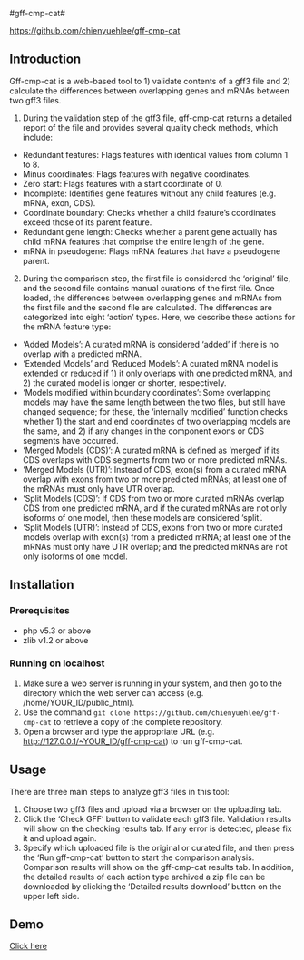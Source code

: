#gff-cmp-cat#

https://github.com/chienyuehlee/gff-cmp-cat

## Introduction ##

Gff-cmp-cat is a web-based tool to 1) validate contents of a gff3 file and 2) calculate the differences between overlapping genes and mRNAs between two gff3 files.

1) During the validation step of the gff3 file, gff-cmp-cat returns a detailed report of the file and provides several quality check methods, which include:

- Redundant features: Flags features with identical values from column 1 to 8.
- Minus coordinates: Flags features with negative coordinates. 
- Zero start: Flags features with a start coordinate of 0.
- Incomplete: Identifies gene features without any child features (e.g. mRNA, exon, CDS). 
- Coordinate boundary: Checks whether a child feature’s coordinates exceed those of its parent feature.
- Redundant gene length: Checks whether a parent gene actually has child mRNA features that comprise the entire length of the gene. 
- mRNA in pseudogene: Flags mRNA features that have a pseudogene parent.


2) During the comparison step, the first file is considered the ‘original’ file, and the second file contains manual curations of the first file. Once loaded, the differences between overlapping genes and mRNAs from the first file and the second file are calculated. The differences are categorized into eight ‘action’ types. Here, we describe these actions for the mRNA feature type:

- ‘Added Models’:  A curated mRNA is considered ‘added’ if there is no overlap with a predicted mRNA.
- ‘Extended Models’ and ‘Reduced Models’: A curated mRNA model is extended or reduced if 1) it only overlaps with one predicted mRNA, and 2) the curated model is longer or shorter, respectively. 
- ‘Models modified within boundary coordinates’: Some overlapping models may have the same length between the two files, but still have changed sequence; for these, the ‘internally modified’ function checks whether 1) the start and end coordinates of two overlapping models are the same, and 2) if any changes in the component exons or CDS segments have occurred. 
- ‘Merged Models (CDS)’: A curated mRNA is defined as ‘merged’ if its CDS overlaps with CDS segments from two or more predicted mRNAs. 
- ‘Merged Models (UTR)’: Instead of CDS, exon(s) from a curated mRNA overlap with exons from two or more predicted mRNAs; at least one of the mRNAs must only have UTR overlap. 
- ‘Split Models (CDS)’: If CDS from two or more curated mRNAs overlap CDS from one predicted mRNA, and if the curated mRNAs are not only isoforms of one model, then these models are considered ‘split’.
- ‘Split Models (UTR)’: Instead of CDS, exons from two or more curated models overlap with exon(s) from a predicted mRNA; at least one of the mRNAs must only have UTR overlap; and the predicted mRNAs are not only isoforms of one model.



## Installation ##

### Prerequisites ###
- php v5.3 or above
- zlib v1.2 or above

### Running on localhost ###
1. Make sure a web server is running in your system, and then go to the directory which the web server can access (e.g. /home/YOUR\_ID/public\_html).
2. Use the command `git clone https://github.com/chienyuehlee/gff-cmp-cat` to retrieve a copy of the complete repository.
3. Open a browser and type the appropriate URL (e.g. http://127.0.0.1/~YOUR_ID/gff-cmp-cat) to run gff-cmp-cat.


## Usage ##

There are three main steps to analyze gff3 files in this tool:

1. Choose two gff3 files and upload via a browser on the uploading tab.
2. Click the ‘Check GFF’ button to validate each gff3 file. Validation results will show on the checking results tab. If any error is detected, please fix it and upload again. 
3. Specify which uploaded file is the original or curated file, and then press the ‘Run gff-cmp-cat’ button to start the comparison analysis. Comparison results will show on the gff-cmp-cat results tab. In addition, the detailed results of each action type archived a zip file can be downloaded by clicking the ‘Detailed results download’ button on the upper left side.


## Demo ##

[Click here](http://www.sakura.idv.tw/~kinomoto/gff-cmp-cat)
